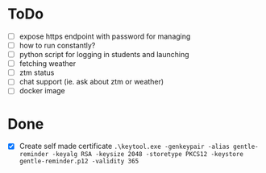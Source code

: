 # ToDo
- [ ] expose https endpoint with password for managing 
- [ ] how to run constantly?
- [ ] python script for logging in students and launching
- [ ] fetching weather
- [ ] ztm status
- [ ] chat support (ie. ask about ztm or weather)
- [ ] docker image

# Done
- [x] Create self made certificate `.\keytool.exe -genkeypair -alias gentle-reminder -keyalg RSA -keysize 2048 -storetype PKCS12 -keystore gentle-reminder.p12 -validity 365`
